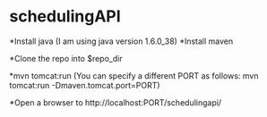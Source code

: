 schedulingAPI
=============

*Install java (I am using java version 1.6.0_38)
*Install maven

*Clone the repo into $repo_dir

*mvn tomcat:run
(You can specify a different PORT as follows: mvn tomcat:run -Dmaven.tomcat.port=PORT)

*Open a browser to http://localhost:PORT/schedulingapi/

